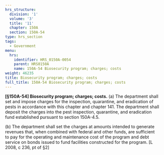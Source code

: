 ```yaml
---
hrs_structure:
  division: '1'
  volume: '3'
  title: '11'
  chapter: 150A
  section: 150A-54
type: hrs_section
tags:
  - Government
menu:
  hrs:
    identifier: HRS_0150A-0054
    parent: HRS0150A
    name: 150A-54 Biosecurity program; charges; costs
weight: 46235
title: Biosecurity program; charges; costs
full_title: 150A-54 Biosecurity program; charges; costs
---
```

**[§150A-54] Biosecurity program; charges; costs.** (a) The department shall set and impose charges for the inspection, quarantine, and eradication of pests in accordance with this chapter and chapter 141\. The department shall deposit the charges into the pest inspection, quarantine, and eradication fund established pursuant to section 150A-4.5.

(b) The department shall set the charges at amounts intended to generate revenues that, when combined with federal and other funds, are sufficient to pay for the operating and maintenance cost of the program and debt service on bonds issued to fund facilities constructed for the program. [L 2008, c 236, pt of §2]